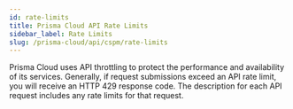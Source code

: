 ```yaml
---
id: rate-limits
title: Prisma Cloud API Rate Limits
sidebar_label: Rate Limits
slug: /prisma-cloud/api/cspm/rate-limits
---
```


Prisma Cloud uses API throttling to protect the performance and availability of its services. Generally, if request submissions exceed an API rate limit, you will receive an HTTP 429 response code. The description for each API request includes any rate limits for that request.
